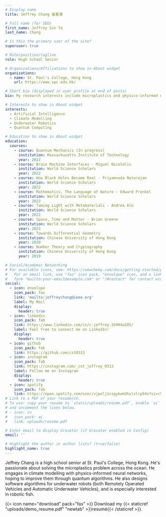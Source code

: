 ```yaml
---
# Display name
title: Jeffrey Chang 張善濤

# Full name (for SEO)
first_name: Jeffrey Sin To
last_name: Chang

# Is this the primary user of the site?
superuser: true

# Role/position/tagline
role: High School Senior 

# Organizations/Affiliations to show in About widget
organizations:
  - name: St. Paul's College, Hong Kong
    url: https://www.spc.edu.hk/

# Short bio (displayed in user profile at end of posts)
bio: My research interests include microplastics and physics-informed neural networks.

# Interests to show in About widget
interests:
  - Artificial Intelligence
  - Climate Modelling
  - Underwater Robotics
  - Quantum Computing

# Education to show in About widget
education:
  courses:
    - course: Quantum Mechanics (In progress)
      institution: Massachusetts Institute of Technology
      year: 2022
    - course: Brain Machine Interfaces - Miguel Nicolelis
      institution: World Science Scholars 
      year: 2022
    - course: How Black Holes Became Real - Priyamvada Natarajan
      institution: World Science Scholars
      year: 2022
    - course: Mathematics, The Language of Nature - Edward Frenkel
      institution: World Science Scholars
      year: 2022
    - course: Taming Light with Metamaterials - Andrea Alù
      institution: World Science Scholars
      year: 2022
    - course: Space, Time and Matter - Brian Greene
      institution: World Science Scholars
      year: 2022
    - course: Towards Differential Geometry
      institution: Chinese University of Hong Kong
      year: 2020
    - course: Number Theory and Cryptography
      institution: Chinese University of Hong Kong
      year: 2019

# Social/Academic Networking
# For available icons, see: https://wowchemy.com/docs/getting-started/page-builder/#icons
#   For an email link, use "fas" icon pack, "envelope" icon, and a link in the
#   form "mailto:your-email@example.com" or "/#contact" for contact widget.
social:
  - icon: envelope
    icon_pack: fas
    link: 'mailto:jeffreychang@ieee.org'
    label: My Mail
    display:
      header: true
  - icon: linkedin
    icon_pack: fab
    link: https://www.linkedin.com/in/c-jeffrey-2b994a205/
    label: Feel free to connect me on LinkedIn!
    display:
      header: true
  - icon: github
    icon_pack: fab
    link: https://github.com/cst0313
  - icon: instagram
    icon_pack: fab
    link: https://instagram.com/_cst_jeffrey_0313
    label: Follow me on Instagram
    display:
      header: true
  - icon: spotify
    icon_pack: fab
    link: https://open.spotify.com/user/vjpolj1csgykwm3hslxlrp54o?si=c93b32b321a64c47
# Link to a PDF of your resume/CV.
# To use: copy your resume to `static/uploads/resume.pdf`, enable `ai` icons in `params.yaml`,
# and uncomment the lines below.
# - icon: cv
#   icon_pack: ai
#   link: uploads/resume.pdf

# Enter email to display Gravatar (if Gravatar enabled in Config)
email: ''

# Highlight the author in author lists? (true/false)
highlight_name: true
---
```


Jeffrey Chang is a high school senior at St. Paul's College, Hong Kong. He's passionate about solving the microplastics problem across the ocean. He engages in climate modelling with physics-informed neural networks, hoping to improve them through quantum algorithms. He also designs software algorithms for underwater robots (both Remotely Operated Vehicles and Automatic Underwater Vehicles), and is especially interested in robotic fish.


{{< icon name="download" pack="fas" >}} Download my {{< staticref "uploads/demo_resume.pdf" "newtab" >}}resumé{{< /staticref >}}.
